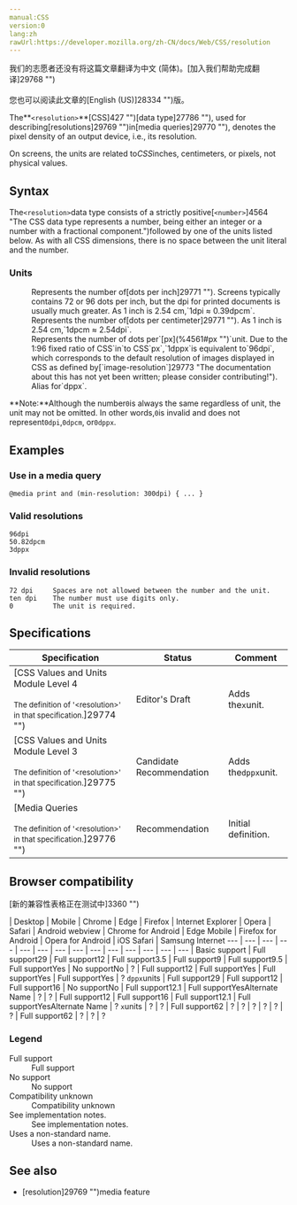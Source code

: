 ```yaml
---
manual:CSS
version:0
lang:zh
rawUrl:https://developer.mozilla.org/zh-CN/docs/Web/CSS/resolution
---
```




<bdi>我们的志愿者还没有将这篇文章翻译为<bdi>中文 (简体)</bdi>。[加入我们帮助完成翻译]29768 "")<br></br>您也可以阅读此文章的[English (US)]28334 "")版。</bdi>






The**`<resolution>`**[CSS]427 "")[data type]27786 ""), used for describing[resolutions]29769 "")in[media queries]29770 ""), denotes the pixel density of an output device, i.e., its resolution.



On screens, the units are related to*CSS*inches, centimeters, or pixels, not physical values.


## Syntax<a name="Syntax"></a>


The`<resolution>`data type consists of a strictly positive[`<number>`]4564 "The <number> CSS data type represents a number, being either an integer or a number with a fractional component.")followed by one of the units listed below. As with all CSS dimensions, there is no space between the unit literal and the number.


### Units<a name="Units"></a>
<dl><dt id=''></dt><dd>Represents the number of[dots per inch]29771 ""). Screens typically contains 72 or 96 dots per inch, but the dpi for printed documents is usually much greater. As 1 inch is 2.54 cm,`1dpi ≈ 0.39dpcm`.</dd><dt id=''></dt><dd>Represents the number of[dots per centimeter]29771 ""). As 1 inch is 2.54 cm,`1dpcm ≈ 2.54dpi`.</dd><dt id=''></dt><dd>Represents the number of dots per`[px](%4561#px "")`unit. Due to the 1:96 fixed ratio of CSS`in`to CSS`px`,`1dppx`is equivalent to`96dpi`, which corresponds to the default resolution of images displayed in CSS as defined by[`image-resolution`]29773 "The documentation about this has not yet been written; please consider contributing!").</dd><dt id=''></dt><dd>Alias for`dppx`.</dd></dl>

**Note:**Although the number`0`is always the same regardless of unit, the unit may not be omitted. In other words,`0`is invalid and does not represent`0dpi`,`0dpcm`, or`0dppx`.



## Examples<a name="Examples"></a>

### Use in a media query<a name="Use_in_a_media_query"></a>

```
@media print and (min-resolution: 300dpi) { ... }
```

### Valid resolutions<a name="Valid_resolutions"></a>

```
96dpi
50.82dpcm
3dppx
```

### Invalid resolutions<a name="Invalid_resolutions"></a>

```
72 dpi     Spaces are not allowed between the number and the unit.
ten dpi    The number must use digits only.
0          The unit is required.
```

## Specifications<a name="Specifications"></a>

Specification | Status | Comment 
 ---  |  ---  |  ---  | 
[CSS Values and Units Module Level 4<br></br><small>The definition of &#39;&lt;resolution&gt;&#39; in that specification.</small>]29774 "") | Editor&#39;s Draft | Adds the`x`unit. 
[CSS Values and Units Module Level 3<br></br><small>The definition of &#39;&lt;resolution&gt;&#39; in that specification.</small>]29775 "") | Candidate Recommendation | Adds the`dppx`unit. 
[Media Queries<br></br><small>The definition of &#39;&lt;resolution&gt;&#39; in that specification.</small>]29776 "") | Recommendation | Initial definition. 


## Browser compatibility<a name="Browser_compatibility"></a>
[新的兼容性表格正在测试中<i></i>]3360 "")

 | <abbr>Desktop<i></i></abbr> | <abbr>Mobile<i></i></abbr> 
 | <abbr>Chrome<i></i></abbr> | <abbr>Edge<i></i></abbr> | <abbr>Firefox<i></i></abbr> | <abbr>Internet Explorer<i></i></abbr> | <abbr>Opera<i></i></abbr> | <abbr>Safari<i></i></abbr> | <abbr>Android webview<i></i></abbr> | <abbr>Chrome for Android<i></i></abbr> | <abbr>Edge Mobile<i></i></abbr> | <abbr>Firefox for Android<i></i></abbr> | <abbr>Opera for Android<i></i></abbr> | <abbr>iOS Safari<i></i></abbr> | <abbr>Samsung Internet<i></i></abbr> 
 ---  |  ---  |  ---  |  ---  |  ---  |  ---  |  ---  |  ---  |  ---  |  ---  |  ---  |  ---  |  ---  |  ---  | 
Basic support | <abbr>Full support</abbr>29 | <abbr>Full support</abbr>12 | <abbr>Full support</abbr>3.5 | <abbr>Full support</abbr>9 | <abbr>Full support</abbr>9.5 | <abbr>Full support</abbr>Yes | <abbr>No support</abbr>No | <abbr>?</abbr> | <abbr>Full support</abbr>12 | <abbr>Full support</abbr>Yes | <abbr>Full support</abbr>Yes | <abbr>Full support</abbr>Yes | <abbr>?</abbr> 
`dppx`units | <abbr>Full support</abbr>29 | <abbr>Full support</abbr>12 | <abbr>Full support</abbr>16 | <abbr>No support</abbr>No | <abbr>Full support</abbr>12.1 | <abbr>Full support</abbr>Yes<abbr>Alternate Name<i></i></abbr> | <abbr>?</abbr> | <abbr>?</abbr> | <abbr>Full support</abbr>12 | <abbr>Full support</abbr>16 | <abbr>Full support</abbr>12.1 | <abbr>Full support</abbr>Yes<abbr>Alternate Name<i></i></abbr> | <abbr>?</abbr> 
`x`units | <abbr>?</abbr> | <abbr>?</abbr> | <abbr>Full support</abbr>62 | <abbr>?</abbr> | <abbr>?</abbr> | <abbr>?</abbr> | <abbr>?</abbr> | <abbr>?</abbr> | <abbr>?</abbr> | <abbr>Full support</abbr>62 | <abbr>?</abbr> | <abbr>?</abbr> | <abbr>?</abbr> 


### Legend<a name="Legend"></a>
<dl><dt id=''><abbr>Full support</abbr></dt><dd>Full support</dd><dt id=''><abbr>No support</abbr></dt><dd>No support</dd><dt id=''><abbr>Compatibility unknown</abbr></dt><dd>Compatibility unknown</dd><dt id=''><abbr>See implementation notes.<i></i></abbr></dt><dd>See implementation notes.</dd><dt id=''><abbr>Uses a non-standard name.<i></i></abbr></dt><dd>Uses a non-standard name.</dd></dl>


## See also<a name="See_also"></a>

* [resolution]29769 "")media feature



